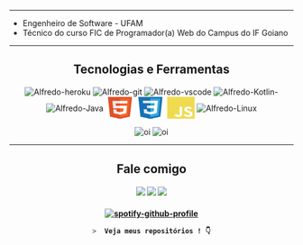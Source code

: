
---

-  Engenheiro de Software - UFAM
-  Técnico do curso FIC de Programador(a) Web do Campus do IF Goiano

---
<h2 align="center">Tecnologias e Ferramentas</h2>
<p align="center">

  <img align="center" alt="Alfredo-heroku" height="40" width="50" src="https://cdn.jsdelivr.net/gh/devicons/devicon/icons/heroku/heroku-plain-wordmark.svg" />
  <img align="center" alt="Alfredo-git" height="40" width="50" src="https://cdn.jsdelivr.net/gh/devicons/devicon/icons/git/git-plain-wordmark.svg" />   
    <img align="center" alt="Alfredo-vscode" height="40" width="50" src="https://cdn.jsdelivr.net/gh/devicons/devicon/icons/vscode/vscode-original.svg" />
 
   <img align="center" alt="Alfredo-Kotlin-" height="40" width="50" src="https://cdn.jsdelivr.net/gh/devicons/devicon/icons/kotlin/kotlin-original.svg" />
   <img align="center" alt="Alfredo-Java" height="40" width="50" src="https://cdn.jsdelivr.net/gh/devicons/devicon/icons/java/java-original.svg" />

   <img align="center" alt="Alfredo-HTML" height="40" width="50" src="https://raw.githubusercontent.com/devicons/devicon/master/icons/html5/html5-original.svg"/>
  <img align="center" alt="Alfredo-CSS" height="40" width="50" src="https://raw.githubusercontent.com/devicons/devicon/master/icons/css3/css3-original.svg"/>
  <img align="center" alt="Alfredo-Js" height="40" width="50" src="https://raw.githubusercontent.com/devicons/devicon/master/icons/javascript/javascript-plain.svg"/>
   <img align="center" alt="Alfredo-Linux" height="40" width="50" src="https://cdn.jsdelivr.net/gh/devicons/devicon/icons/linux/linux-original.svg"/>

 



<p align="center">

<img width="400em" src="https://github-readme-stats.vercel.app/api/top-langs/?username=alfredoPaulo&layout=compact&theme=vision-friendly-dark" alt = "oi">



<img width="400em" src= "https://github-readme-stats.vercel.app/api?username=alfredoPaulo&show_icons=true&theme=radical" alt ="oi">

</p>


---
 
<h2 align="center">Fale comigo</h2>
<h4 align="center">
 
 
<a href="https://instagram.com/alfredopaulobarros"><img src="https://img.shields.io/badge/Instagram-E4505F?style=for-the-badge&logo=instagram&logoColor=white"  target="_blank"></a>
<a href="https://www.linkedin.com/in/alfredo-paulo-72403619b/"><img src="https://img.shields.io/badge/LinkedIn-0A66C2?style=for-the-badge&logo=Linkedin&logoColor=white"  target="_blank"/></a>
<a href="https://t.me/suna_alf"><img src="https://img.shields.io/badge/-Telegram-000000?style=for-the-badge&logo=Telegram&logoColor=white"></a>

 <h4 align="center">
 <h4 align="center">
 
[![spotify-github-profile](https://spotify-github-profile.kittinanx.com/api/view?uid=31upvmvfhf4tmkbq2fjhgqjddq3y&cover_image=true&theme=default&show_offline=false&background_color=121212&interchange=false&bar_color=53b14f&bar_color_cover=false)](https://spotify-github-profile.kittinanx.com/api/view?uid=31upvmvfhf4tmkbq2fjhgqjddq3y&redirect=true)

  
 ```zsh
>  Veja meus repositórios ! 👇
```

